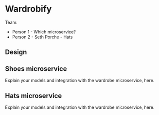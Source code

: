 # Wardrobify

Team:

* Person 1 - Which microservice?
* Person 2 - Seth Porche - Hats

## Design

## Shoes microservice

Explain your models and integration with the wardrobe
microservice, here.

## Hats microservice

Explain your models and integration with the wardrobe
microservice, here.

